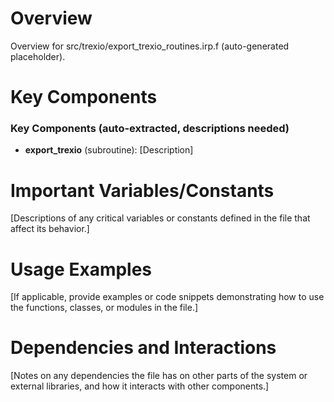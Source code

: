 # Overview

Overview for src/trexio/export_trexio_routines.irp.f (auto-generated placeholder).

# Key Components

### Key Components (auto-extracted, descriptions needed)
- **export_trexio** (subroutine): [Description]

# Important Variables/Constants

[Descriptions of any critical variables or constants defined in the file that affect its behavior.]

# Usage Examples

[If applicable, provide examples or code snippets demonstrating how to use the functions, classes, or modules in the file.]

# Dependencies and Interactions

[Notes on any dependencies the file has on other parts of the system or external libraries, and how it interacts with other components.]
